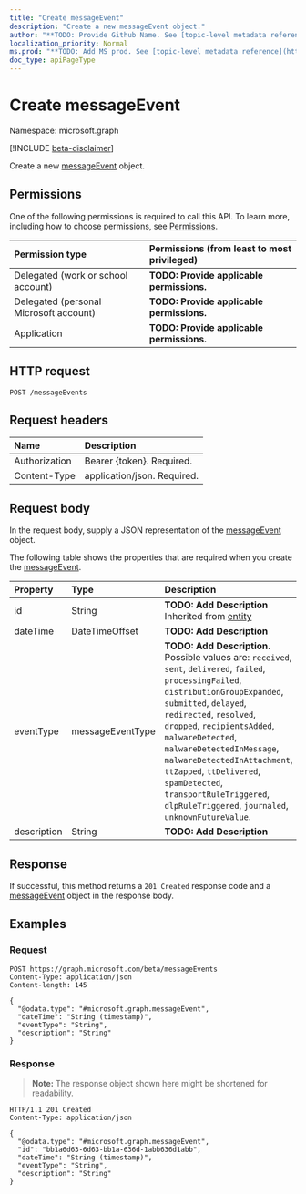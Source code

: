 ```yaml
---
title: "Create messageEvent"
description: "Create a new messageEvent object."
author: "**TODO: Provide Github Name. See [topic-level metadata reference](https://msgo.azurewebsites.net/add/document/guidelines/metadata.html#topic-level-metadata)**"
localization_priority: Normal
ms.prod: "**TODO: Add MS prod. See [topic-level metadata reference](https://msgo.azurewebsites.net/add/document/guidelines/metadata.html#topic-level-metadata)**"
doc_type: apiPageType
---
```


# Create messageEvent
Namespace: microsoft.graph

[!INCLUDE [beta-disclaimer](../../includes/beta-disclaimer.md)]

Create a new [messageEvent](../resources/messageevent.md) object.

## Permissions
One of the following permissions is required to call this API. To learn more, including how to choose permissions, see [Permissions](/graph/permissions-reference).

|Permission type|Permissions (from least to most privileged)|
|:---|:---|
|Delegated (work or school account)|**TODO: Provide applicable permissions.**|
|Delegated (personal Microsoft account)|**TODO: Provide applicable permissions.**|
|Application|**TODO: Provide applicable permissions.**|

## HTTP request

<!-- {
  "blockType": "ignored"
}
-->
``` http
POST /messageEvents
```

## Request headers
|Name|Description|
|:---|:---|
|Authorization|Bearer {token}. Required.|
|Content-Type|application/json. Required.|

## Request body
In the request body, supply a JSON representation of the [messageEvent](../resources/messageevent.md) object.

The following table shows the properties that are required when you create the [messageEvent](../resources/messageevent.md).

|Property|Type|Description|
|:---|:---|:---|
|id|String|**TODO: Add Description** Inherited from [entity](../resources/entity.md)|
|dateTime|DateTimeOffset|**TODO: Add Description**|
|eventType|messageEventType|**TODO: Add Description**. Possible values are: `received`, `sent`, `delivered`, `failed`, `processingFailed`, `distributionGroupExpanded`, `submitted`, `delayed`, `redirected`, `resolved`, `dropped`, `recipientsAdded`, `malwareDetected`, `malwareDetectedInMessage`, `malwareDetectedInAttachment`, `ttZapped`, `ttDelivered`, `spamDetected`, `transportRuleTriggered`, `dlpRuleTriggered`, `journaled`, `unknownFutureValue`.|
|description|String|**TODO: Add Description**|



## Response

If successful, this method returns a `201 Created` response code and a [messageEvent](../resources/messageevent.md) object in the response body.

## Examples

### Request
<!-- {
  "blockType": "request",
  "name": "create_messageevent_from_messageevents"
}
-->
``` http
POST https://graph.microsoft.com/beta/messageEvents
Content-Type: application/json
Content-length: 145

{
  "@odata.type": "#microsoft.graph.messageEvent",
  "dateTime": "String (timestamp)",
  "eventType": "String",
  "description": "String"
}
```


### Response
>**Note:** The response object shown here might be shortened for readability.
<!-- {
  "blockType": "response",
  "truncated": true,
  "@odata.type": "microsoft.graph.messageEvent"
}
-->
``` http
HTTP/1.1 201 Created
Content-Type: application/json

{
  "@odata.type": "#microsoft.graph.messageEvent",
  "id": "bb1a6d63-6d63-bb1a-636d-1abb636d1abb",
  "dateTime": "String (timestamp)",
  "eventType": "String",
  "description": "String"
}
```

